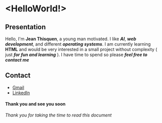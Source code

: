 # <HelloWorld!>
## Presentation
   Hello, I'm **Jean Thisquen**, a young man motivated. I like __*AI*__, __*web development*__, and different __*operating systems*__. I am currently learning **HTML** and would be very interested in a small project without complexity ( just __*for fun and learning*__ ). I have time to spend so please __*feel free to contact me*__ 
## Contact
- [Gmail](jthisquen007@gmail.com)
- [LinkedIn](http://linkedin.com/in/jean-thisquen-b574b0282)
#### Thank you and see you soon
   *Thank you for taking the time to read this document*


<!---
Us404-glitch/Us404-glitch is a ✨ special ✨ repository because its `README.md` (this file) appears on your GitHub profile.
You can click the Preview link to take a look at your changes.
--->
